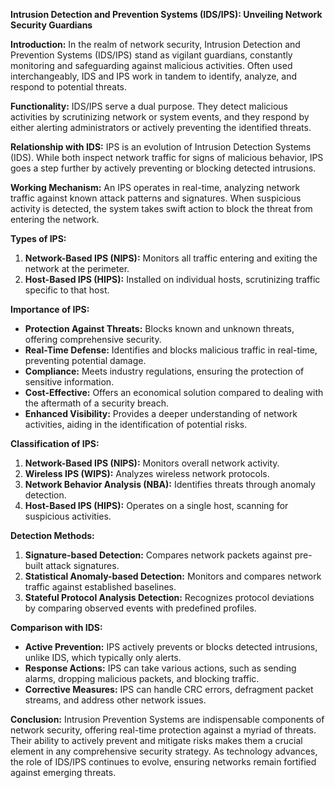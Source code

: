 **Intrusion Detection and Prevention Systems (IDS/IPS): Unveiling Network Security Guardians**

**Introduction:**
In the realm of network security, Intrusion Detection and Prevention Systems (IDS/IPS) stand as vigilant guardians, constantly monitoring and safeguarding against malicious activities. Often used interchangeably, IDS and IPS work in tandem to identify, analyze, and respond to potential threats.

**Functionality:**
IDS/IPS serve a dual purpose. They detect malicious activities by scrutinizing network or system events, and they respond by either alerting administrators or actively preventing the identified threats.

**Relationship with IDS:**
IPS is an evolution of Intrusion Detection Systems (IDS). While both inspect network traffic for signs of malicious behavior, IPS goes a step further by actively preventing or blocking detected intrusions.

**Working Mechanism:**
An IPS operates in real-time, analyzing network traffic against known attack patterns and signatures. When suspicious activity is detected, the system takes swift action to block the threat from entering the network.

**Types of IPS:**
1. **Network-Based IPS (NIPS):** Monitors all traffic entering and exiting the network at the perimeter.
2. **Host-Based IPS (HIPS):** Installed on individual hosts, scrutinizing traffic specific to that host.

**Importance of IPS:**
- **Protection Against Threats:** Blocks known and unknown threats, offering comprehensive security.
- **Real-Time Defense:** Identifies and blocks malicious traffic in real-time, preventing potential damage.
- **Compliance:** Meets industry regulations, ensuring the protection of sensitive information.
- **Cost-Effective:** Offers an economical solution compared to dealing with the aftermath of a security breach.
- **Enhanced Visibility:** Provides a deeper understanding of network activities, aiding in the identification of potential risks.

**Classification of IPS:**
1. **Network-Based IPS (NIPS):** Monitors overall network activity.
2. **Wireless IPS (WIPS):** Analyzes wireless network protocols.
3. **Network Behavior Analysis (NBA):** Identifies threats through anomaly detection.
4. **Host-Based IPS (HIPS):** Operates on a single host, scanning for suspicious activities.

**Detection Methods:**
1. **Signature-based Detection:** Compares network packets against pre-built attack signatures.
2. **Statistical Anomaly-based Detection:** Monitors and compares network traffic against established baselines.
3. **Stateful Protocol Analysis Detection:** Recognizes protocol deviations by comparing observed events with predefined profiles.

**Comparison with IDS:**
- **Active Prevention:** IPS actively prevents or blocks detected intrusions, unlike IDS, which typically only alerts.
- **Response Actions:** IPS can take various actions, such as sending alarms, dropping malicious packets, and blocking traffic.
- **Corrective Measures:** IPS can handle CRC errors, defragment packet streams, and address other network issues.

**Conclusion:**
Intrusion Prevention Systems are indispensable components of network security, offering real-time protection against a myriad of threats. Their ability to actively prevent and mitigate risks makes them a crucial element in any comprehensive security strategy. As technology advances, the role of IDS/IPS continues to evolve, ensuring networks remain fortified against emerging threats.
